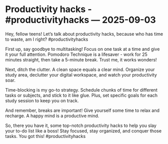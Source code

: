 # Productivity hacks - #productivityhacks — 2025-09-03

Hey, fellow teens! Let’s talk about productivity hacks, because who has time to waste, am I right? #productivityhacks

First up, say goodbye to multitasking! Focus on one task at a time and give it your full attention. Pomodoro Technique is a lifesaver - work for 25 minutes straight, then take a 5-minute break. Trust me, it works wonders!

Next, ditch the clutter. A clean space equals a clear mind. Organize your study area, declutter your digital workspace, and watch your productivity soar.

Time-blocking is my go-to strategy. Schedule chunks of time for different tasks or subjects, and stick to it like glue. Plus, set specific goals for each study session to keep you on track.

And remember, breaks are important! Give yourself some time to relax and recharge. A happy mind is a productive mind.

So, there you have it, some top-notch productivity hacks to help you slay your to-do list like a boss! Stay focused, stay organized, and conquer those tasks. You got this! #productivityhacks